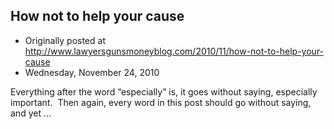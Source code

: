 ## How not to help your cause

 * Originally posted at http://www.lawyersgunsmoneyblog.com/2010/11/how-not-to-help-your-cause
 * Wednesday, November 24, 2010

Everything after the word “especially” is, it goes without saying, especially important.  Then again, every word in this post should go without saying, and yet …